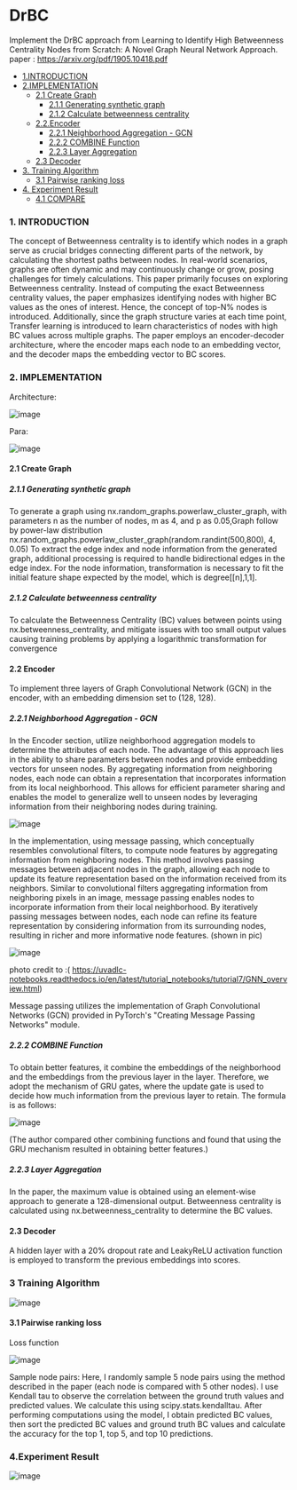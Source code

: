 # DrBC
Implement the DrBC approach from Learning to Identify High Betweenness Centrality Nodes from Scratch: A Novel Graph Neural Network Approach. paper : https://arxiv.org/pdf/1905.10418.pdf


* [1.INTRODUCTION](#1introduction)  
* [2.IMPLEMENTATION](#2implementation) 
  * [2.1 Create Graph](#21-create-graph)
    * [2.1.1 Generating synthetic graph](#211-generating-synthetic-graph)
    * [ 2.1.2 Calculate betweenness centrality](#212calculate-betweenness-centrality)
  * [2.2.Encoder](#22encoder)
    * [2.2.1 Neighborhood Aggregation - GCN](#221-neighborhood-aggregation---gcn)
    * [2.2.2 COMBINE Function](#222-combine-function) 
    * [2.2.3 Layer Aggregation](#223-layer-aggregation)
  * [2.3 Decoder](#23-decoder)
* [3. Training Algorithm](#3-training-algorithm)
  * [3.1 Pairwise ranking loss](#31-pairwise-ranking-loss)
* [4. Experiment Result](#4-experiment-result)
  * [4.1 COMPARE](#41-compare)


### 1.	INTRODUCTION  
The concept of Betweenness centrality is to identify which nodes in a graph serve as crucial bridges connecting different parts of the network, by calculating the shortest paths between nodes. In real-world scenarios, graphs are often dynamic and may continuously change or grow, posing challenges for timely calculations. This paper primarily focuses on exploring Betweenness centrality. Instead of computing the exact Betweenness centrality values, the paper emphasizes identifying nodes with higher BC values as the ones of interest. Hence, the concept of top-N% nodes is introduced. Additionally, since the graph structure varies at each time point, Transfer learning is introduced to learn characteristics of nodes with high BC values across multiple graphs. The paper employs an encoder-decoder architecture, where the encoder maps each node to an embedding vector, and the decoder maps the embedding vector to BC scores.

### 2.	IMPLEMENTATION  
Architecture: 

![image](https://user-images.githubusercontent.com/51444652/158140318-bf941edf-d256-4992-aa62-009eff357ddc.png)

Para:

![image](https://user-images.githubusercontent.com/51444652/158140348-9fb80ca8-3f76-4e3e-9784-6a71f88e6c08.png)


#### 2.1	 Create Graph 

##### 2.1.1 Generating synthetic graph  
To generate a graph using nx.random_graphs.powerlaw_cluster_graph, with parameters n as the number of nodes, m as 4, and p as 0.05,Graph follow by power-law distribution nx.random_graphs.powerlaw_cluster_graph(random.randint(500,800), 4, 0.05) 
To extract the edge index and node information from the generated graph, additional processing is required to handle bidirectional edges in the edge index. For the node information, transformation is necessary to fit the initial feature shape expected by the model, which is degree[[n],1,1].

##### 2.1.2 Calculate betweenness centrality
To calculate the Betweenness Centrality (BC) values between points using nx.betweenness_centrality, and mitigate issues with too small output values causing training problems by applying a logarithmic transformation for convergence

#### 2.2	 Encoder
To implement three layers of Graph Convolutional Network (GCN) in the encoder, with an embedding dimension set to (128, 128).

##### 2.2.1 Neighborhood Aggregation - GCN
In the Encoder section, utilize neighborhood aggregation models to determine the attributes of each node. The advantage of this approach lies in the ability to share parameters between nodes and provide embedding vectors for unseen nodes. By aggregating information from neighboring nodes, each node can obtain a representation that incorporates information from its local neighborhood. This allows for efficient parameter sharing and enables the model to generalize well to unseen nodes by leveraging information from their neighboring nodes during training.

![image](https://user-images.githubusercontent.com/51444652/158143193-0b4084f0-f8c6-4583-93bc-1eff05ecde70.png)

In the implementation, using message passing, which conceptually resembles convolutional filters, to compute node features by aggregating information from neighboring nodes. This method involves passing messages between adjacent nodes in the graph, allowing each node to update its feature representation based on the information received from its neighbors. Similar to convolutional filters aggregating information from neighboring pixels in an image, message passing enables nodes to incorporate information from their local neighborhood. By iteratively passing messages between nodes, each node can refine its feature representation by considering information from its surrounding nodes, resulting in richer and more informative node features. (shown in pic)

![image](https://user-images.githubusercontent.com/51444652/158143496-3b243491-b7ac-41ed-8833-9223fe63e401.png)

photo credit to :( https://uvadlc-notebooks.readthedocs.io/en/latest/tutorial_notebooks/tutorial7/GNN_overview.html) 

Message passing utilizes the implementation of Graph Convolutional Networks (GCN) provided in PyTorch's "Creating Message Passing Networks" module.


##### 2.2.2 COMBINE Function 
To obtain better features, it combine the embeddings of the neighborhood and the embeddings from the previous layer in the layer. Therefore, we adopt the mechanism of GRU gates, where the update gate is used to decide how much information from the previous layer to retain. The formula is as follows:

![image](https://user-images.githubusercontent.com/51444652/158143841-3b596bee-d014-4a2e-bf1c-c4c76b7ed523.png)

(The author compared other combining functions and found that using the GRU mechanism resulted in obtaining better features.)
##### 2.2.3 Layer Aggregation 
In the paper, the maximum value is obtained using an element-wise approach to generate a 128-dimensional output. Betweenness centrality is calculated using nx.betweenness_centrality to determine the BC values.

#### 2.3 Decoder
A hidden layer with a 20% dropout rate and LeakyReLU activation function is employed to transform the previous embeddings into scores. 

### 3 Training Algorithm

![image](https://user-images.githubusercontent.com/51444652/158565102-974b3365-9548-424d-91fb-0052b9068513.png)


#### 3.1 Pairwise ranking loss
Loss function

![image](https://user-images.githubusercontent.com/51444652/158565176-c974cae0-a67c-472c-8853-8f00e3c8dc26.png)


Sample node pairs: Here, I randomly sample 5 node pairs using the method described in the paper (each node is compared with 5 other nodes). I use Kendall tau to observe the correlation between the ground truth values and predicted values. We calculate this using scipy.stats.kendalltau. After performing computations using the model, I obtain predicted BC values, then sort the predicted BC values and ground truth BC values and calculate the accuracy for the top 1, top 5, and top 10 predictions.

### 4.Experiment Result

![image](https://user-images.githubusercontent.com/51444652/158565319-fd056419-6d1d-4380-9a22-dd3d8705ed78.png)




